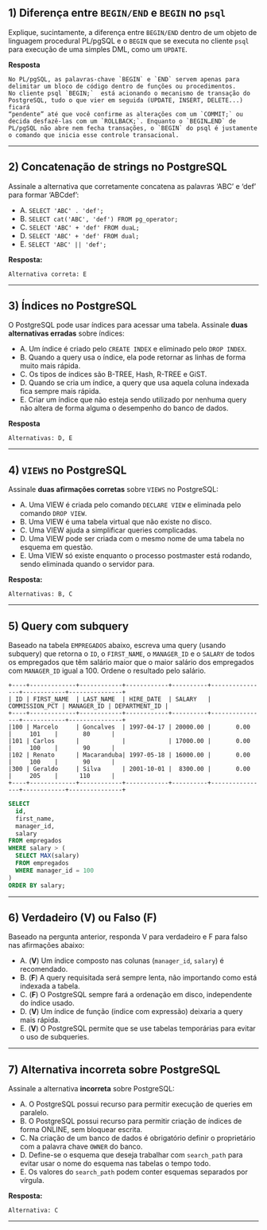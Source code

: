 ## 1) Diferença entre `BEGIN/END` e `BEGIN` no `psql`

Explique, sucintamente, a diferença entre `BEGIN/END` dentro de um objeto de linguagem procedural PL/pgSQL e o `BEGIN` que se executa no cliente `psql` para execução de uma simples DML, como um `UPDATE`.

**Resposta**

    No PL/pgSQL, as palavras-chave `BEGIN` e `END` servem apenas para delimitar um bloco de código dentro de funções ou procedimentos.
    No cliente psql `BEGIN;`  está acionando o mecanismo de transação do PostgreSQL, tudo o que vier em seguida (UPDATE, INSERT, DELETE...) ficará
    “pendente” até que você confirme as alterações com um `COMMIT;` ou decida desfazê-las com um `ROLLBACK;`. Enquanto o `BEGIN…END` de PL/pgSQL não abre nem fecha transações, o `BEGIN` do psql é justamente o comando que inicia esse controle transacional.

---

## 2) Concatenação de strings no PostgreSQL

Assinale a alternativa que corretamente concatena as palavras ‘ABC’ e ‘def’ para formar ‘ABCdef’:

- A. `SELECT 'ABC' . 'def';`
- B. `SELECT cat('ABC', 'def') FROM pg_operator;`
- C. `SELECT 'ABC' + 'def' FROM duaL;`
- D. `SELECT 'ABC' + 'def' FROM dual;`
- E. `SELECT 'ABC' || 'def';`

**Resposta:**

    Alternativa correta: E

---

## 3) Índices no PostgreSQL

O PostgreSQL pode usar índices para acessar uma tabela. Assinale **duas alternativas erradas** sobre índices:

- A. Um índice é criado pelo `CREATE INDEX` e eliminado pelo `DROP INDEX`.
- B. Quando a query usa o índice, ela pode retornar as linhas de forma muito mais rápida.
- C. Os tipos de índices são B-TREE, Hash, R-TREE e GiST.
- D. Quando se cria um índice, a query que usa aquela coluna indexada fica sempre mais rápida.
- E. Criar um índice que não esteja sendo utilizado por nenhuma query não altera de forma alguma o desempenho do banco de dados.

**Resposta**

    Alternativas: D, E

---

## 4) `VIEWS` no PostgreSQL

Assinale **duas afirmações corretas** sobre `VIEWS` no PostgreSQL:

- A. Uma VIEW é criada pelo comando `DECLARE VIEW` e eliminada pelo comando `DROP VIEW`.
- B. Uma VIEW é uma tabela virtual que não existe no disco.
- C. Uma VIEW ajuda a simplificar queries complicadas.
- D. Uma VIEW pode ser criada com o mesmo nome de uma tabela no esquema em questão.
- E. Uma VIEW só existe enquanto o processo postmaster está rodando, sendo eliminada quando o servidor para.


**Resposta:**

    Alternativas: B, C
---

## 5) Query com subquery

Baseado na tabela `EMPREGADOS` abaixo, escreva uma query (usando subquery) que retorna o `ID`, o `FIRST_NAME`, o `MANAGER_ID` e o `SALARY` de todos os empregados que têm salário maior que o maior salário dos empregados com `MANAGER_ID` igual a 100. Ordene o resultado pelo salário.

```
+----+-------------+------------+------------+----------+----------------+------------+---------------+
| ID | FIRST_NAME  | LAST_NAME  | HIRE_DATE  | SALARY   | COMMISSION_PCT | MANAGER_ID | DEPARTMENT_ID |
+----+-------------+------------+------------+----------+----------------+------------+---------------+
|100 | Marcelo     | Goncalves  | 1997-04-17 | 20000.00 |       0.00     |     101    |       80      |
|101 | Carlos      |            |            | 17000.00 |       0.00     |     100    |       90      |
|102 | Renato      | Macaranduba| 1997-05-18 | 16000.00 |       0.00     |     100    |       90      |
|300 | Geraldo     | Silva      | 2001-10-01 |  8300.00 |       0.00     |     205    |      110      |
+----+-------------+------------+------------+----------+----------------+------------+---------------+
```
```sql
SELECT
  id,
  first_name,
  manager_id,
  salary
FROM empregados
WHERE salary > (
  SELECT MAX(salary)
  FROM empregados
  WHERE manager_id = 100
)
ORDER BY salary;
```


---

## 6) Verdadeiro (V) ou Falso (F)

Baseado na pergunta anterior, responda V para verdadeiro e F para falso nas afirmações abaixo:

- A. (**V**) Um índice composto nas colunas (`manager_id`, `salary`) é recomendado.
- B. (**F**) A query requisitada será sempre lenta, não importando como está indexada a tabela.
- C. (**F**) O PostgreSQL sempre fará a ordenação em disco, independente do índice usado.
- D. (**V**) Um índice de função (índice com expressão) deixaria a query mais rápida.
- E. (**V**) O PostgreSQL permite que se use tabelas temporárias para evitar o uso de subqueries.

---

## 7) Alternativa incorreta sobre PostgreSQL

Assinale a alternativa **incorreta** sobre PostgreSQL:

- A. O PostgreSQL possui recurso para permitir execução de queries em paralelo.
- B. O PostgreSQL possui recurso para permitir criação de índices de forma ONLINE, sem bloquear escrita.
- C. Na criação de um banco de dados é obrigatório definir o proprietário com a palavra chave `OWNER` do banco.
- D. Define-se o esquema que deseja trabalhar com `search_path` para evitar usar o nome do esquema nas tabelas o tempo todo.
- E. Os valores do `search_path` podem conter esquemas separados por vírgula.

**Resposta:** 

    Alternativa: C
---